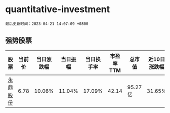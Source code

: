 # quantitative-investment

`最后更新时间：2023-04-21 14:07:09 +0800`

## 强势股票

|股票|当前价|当日涨跌幅|当日振幅|当日换手率|市盈率TTM|总市值|近10日涨跌幅|
|----|----|----|----|----|----|----|----|
|[永鼎股份](https://xueqiu.com/S/SH600105)|6.78|10.06%|11.04%|17.09%|42.14|95.27亿|31.65%|
